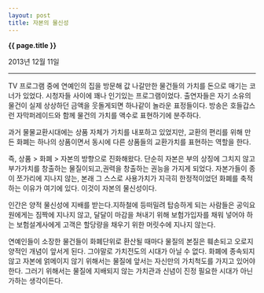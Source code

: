 ```yaml
---
layout: post
title: 자본의 물신성
---
```


**{{ page.title }}** <p class="meta">2013년 12월 11일</p>


---


TV 프로그램 중에 연예인의 집을 방문해 값 나갈만한 물건들의 가치를 돈으로 매기는 코너가 있었다. 시청자들 사이에 꽤나 인기있는 프로그램이었다. 출연자들은 자기 소유의 물건이 실제 상상하던 금액을 웃돌게되면 하나같이 놀라운 표정들이다. 방송은 호들갑스런 자막퍼레이드와 함께 물건의 가치를 액수로 표현하기에 분주하다.

과거 물물교환시대에는 상품 자체가 가치를 내포하고 있었지만, 교환의 편리를 위해 만든 화폐는 하나의 상품이면서 동시에 다른 상품들의 교환가치를 표현하는 역할을 한다.

즉, 상품 > 화폐 > 자본의 방향으로 진화해왔다. 단순히 자본은 부의 상징에 그치지 않고 부가가치를 창출하는 물질이되고,권력을 창출하는 권능을 가지게 되었다. 자본가들이 종이 쪼가리에 지나지 않는, 본래 그 스스로 사용가치가 지극히 한정적이었던 화폐를 축적하는 이유가 여기에 있다. 이것이 자본의 물신성이다.

인간은 양적 물신성에 지배를 받는다.지하철에 등떠밀려 탑승하게 되는 사람들은 공익요원에게는 짐짝에 지나지 않고, 달달이 마감을 쳐내기 위해 보험가입자를 채워 넣어야 하는 보험설계사에게 고객은 할당량을 채우기 위한 머릿수에 지나지 않는다.

연예인들이 소장한 물건들이 화폐단위로 환산될 때마다 물질의 본질은 훼손되고 오로지 양적인 개념이 앞서게 된다. 그야말로 가치전도의 시대가 아닐 수 없다. 화폐에 종속되지 않고 자본에 얽메이지 않기 위해서는 물질에 앞서는 자신만의 가치척도를 가지고 있어야 한다. 그러기 위해서는 물질에 지배되지 않는 가치관과 신념이 진정 필요한 시대가 아닌가하는 생각이든다.
